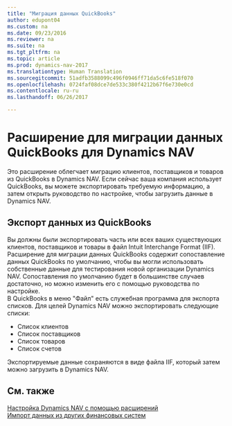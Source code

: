 ```yaml
---
title: "Миграция данных QuickBooks"
author: edupont04
ms.custom: na
ms.date: 09/23/2016
ms.reviewer: na
ms.suite: na
ms.tgt_pltfrm: na
ms.topic: article
ms.prod: dynamics-nav-2017
ms.translationtype: Human Translation
ms.sourcegitcommit: 51adfb3588099c496f0946ff71da5c6fe518f070
ms.openlocfilehash: 0724faf08dce7de533c380f4212b67f6e730e0cd
ms.contentlocale: ru-ru
ms.lasthandoff: 06/26/2017

---
```


# <a name="the-quickbooks-data-migration-extension-for-dynamics-nav"></a>Расширение для миграции данных QuickBooks для Dynamics NAV
Это расширение облегчает миграцию клиентов, поставщиков и товаров из QuickBooks в Dynamics NAV. Если сейчас ваша компания использует QuickBooks, вы можете экспортировать требуемую информацию, а затем открыть руководство по настройке, чтобы загрузить данные в Dynamics NAV.  

## <a name="exporting-data-from-quickbooks"></a>Экспорт данных из QuickBooks
Вы должны были экспортировать часть или всех ваших существующих клиентов, поставщиков и товары в файл Intuit Interchange Format (IIF). Расширение для миграции данных QuickBooks содержит сопоставление данных QuickBooks по умолчанию, чтобы вы могли использовать собственные данные для тестирования новой организации Dynamics NAV. Сопоставления по умолчанию будет в большинстве случаев достаточно, но можно изменить его с помощью руководства по настройке.  
В QuickBooks в меню "Файл" есть служебная программа для экспорта списков. Для целей Dynamics NAV можно экспортировать следующие списки:
- Список клиентов
- Список поставщиков
- Список товаров
- Список счетов  

Экспортируемые данные сохраняются в виде файла IIF, который затем можно загрузить в Dynamics NAV.

## <a name="see-also"></a>См. также  
[Настройка Dynamics NAV с помощью расширений](ui-extensions.md)  
[Импорт данных из других финансовых систем](upload-data.md)  

